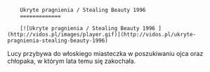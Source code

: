 
        Ukryte pragnienia / Stealing Beauty 1996 
        =============
        
        [![Ukryte pragnienia / Stealing Beauty 1996 ](http://vidos.pl/images/player.gif)](http://vidos.pl/ukryte-pragnienia-stealing-beauty-1996)
        
        
 Lucy przybywa do włoskiego miasteczka w poszukiwaniu ojca oraz chłopaka, w którym lata temu się zakochała.
    